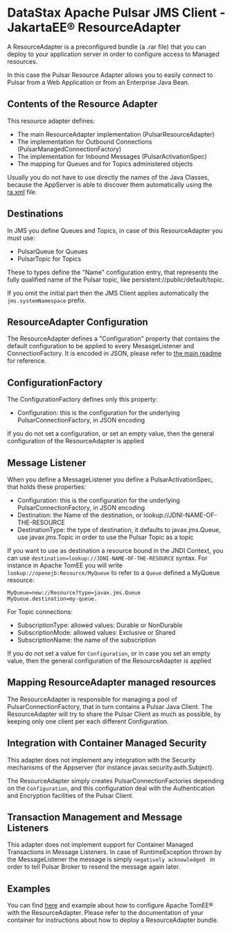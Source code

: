 # DataStax Apache Pulsar JMS Client - JakartaEE® ResourceAdapter

A ResourceAdapter is a preconfigured bundle (a .rar file) that you can deploy to your application server in order
to configure access to Managed resources.

In this case the Pulsar Resource Adapter allows you to easily connect to Pulsar from a Web Application or from an Enterprise Java Bean. 

## Contents of the Resource Adapter

This resource adapter defines:
- The main ResourceAdapter implementation (PulsarResourceAdapter)
- The implementation for Outbound Connections (PulsarManagedConnectionFactory)
- The implementation for Inbound Messages (PulsarActivationSpec) 
- The mapping for Queues and for Topics administered objects

Usually you do not have to use directly the names of the Java Classes, because the AppServer is able to discover
them automatically using the [ra.xml](src/main/rar/META-INF/ra.xml) file.

## Destinations

In JMS you define Queues and Topics, in case of this ResourceAdapter you must use:
- PulsarQueue for Queues
- PulsarTopic for Topics

These to types define the "Name" configuration entry, that represents the fully qualified name of the Pulsar topic, like
persistent://public/default/topic.

If you omit the initial part then the JMS Client applies automatically the `jms.systemNamespace` prefix.

## ResourceAdapter Configuration

The ResourceAdapter defines a "Configuration" property that contains the default configuration to be applied to every MesasgeListener and
ConnectionFactory.
It is encoded in JSON, please refer to [the main readme](../README.md) for reference.

## ConfigurationFactory

The ConfigurationFactory defines only this property:
- Configuration: this is the configuration for the underlying PulsarConnectionFactory, in JSON encoding

If you do not set a configuration, or set an empty value, then the general configuration of the ResourceAdapter is applied

## Message Listener

When you define a MessageListener you define a PulsarActivationSpec, that holds these properties:
- Configuration: this is the configuration for the underlying PulsarConnectionFactory, in JSON encoding
- Destination: the Name of the destination, or lookup://JDNI-NAME-OF-THE-RESOURCE
- DestinationType: the type of destination, it defaults to javax.jms.Queue, use javax.jms.Topic in order to use the Pulsar Topic as a topic

If you want to use as destination a resource bound in the JNDI Context, you can use `destination=lookup://JDNI-NAME-OF-THE-RESOURCE` syntax.
For instance in Apache TomEE you will write `lookup://openejb:Resource/MyQueue` to refer to a `Queue` defined a MyQueue resource:
```
MyQueue=new://Resource?type=javax.jms.Queue
MyQueue.destination=my-queue.
```

For Topic connections:
- SubscriptionType: allowed values: Durable or NonDurable
- SubscriptionMode: allowed values: Exclusive or Shared
- SubscriptionName: the name of the subscription

If you do not set a value for `Configuration`, or in case you set an empty value, then the general configuration of the ResourceAdapter is applied

## Mapping ResourceAdapter managed resources

The ResourceAdapter is responsible for managing a pool of PulsarConnectionFactory, that in turn contains a Pulsar Java Client.
The ResourceAdapter will try to share the Pulsar Client as much as possible, by keeping only one client per each different Configuration.

## Integration with Container Managed Security

This adapter does not implement any integration with the Security mechanisms of the Appserver (for instance javax.security.auth.Subject).

The ResourceAdapter simply creates PulsarConnectionFactories depending on the `Configuration`, and this configuration 
deal with the Authentication and Encryption facilities of the Pulsar Client. 

## Transaction Management and Message Listeners

This adapter does not implement support for Container Managed Transactions in Message Listeners.
In case of RuntimeException thrown by the MessageListener the message is simply `negatively acknowledged ` in order
to tell Pulsar Broker to resend the message again later.

## Examples

You can find [here](../resource-adapter-tests) and example about how to configure Apache TomEE® with the ResourceAdapter.
Please refer to the documentation of your container for instructions about how to deploy a ResourceAdapter bundle.

